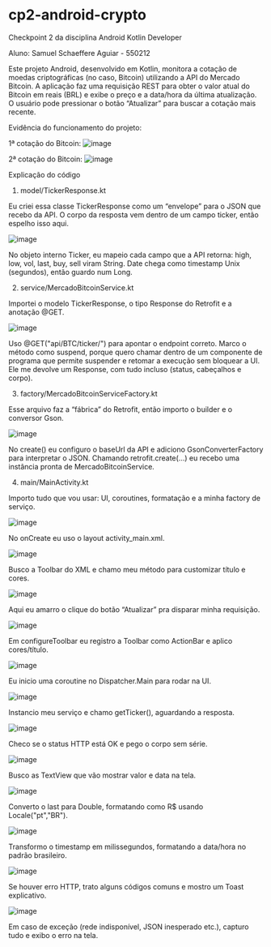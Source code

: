 # cp2-android-crypto
Checkpoint 2 da disciplina Android Kotlin Developer

Aluno: Samuel Schaeffere Aguiar - 550212

Este projeto Android, desenvolvido em Kotlin, monitora a cotação de moedas criptográficas (no caso, Bitcoin) utilizando a API do Mercado Bitcoin. A aplicação faz uma requisição REST para obter o valor atual do Bitcoin em reais (BRL) e exibe o preço e a data/hora da última atualização. O usuário pode pressionar o botão “Atualizar” para buscar a cotação mais recente.

Evidência do funcionamento do projeto:

1ª cotação do Bitcoin: ![image](https://github.com/user-attachments/assets/5a00a879-d5cb-43e2-a032-bd803d48c610)

2ª cotação do Bitcoin: ![image](https://github.com/user-attachments/assets/c81b3170-00e6-4e07-954b-17c394986cbd)


Explicação do código

1. model/TickerResponse.kt
   
Eu criei essa classe TickerResponse como um “envelope” para o JSON que recebo da API. O corpo da resposta vem dentro de um campo ticker, então espelho isso aqui.

 ![image](https://github.com/user-attachments/assets/68239543-ee71-4bab-b8bc-ce54583a6ebc)
 
No objeto interno Ticker, eu mapeio cada campo que a API retorna:
high, low, vol, last, buy, sell viram String.
Date chega como timestamp Unix (segundos), então guardo num Long.

2. service/MercadoBitcoinService.kt
   
Importei o modelo TickerResponse, o tipo Response<T> do Retrofit e a anotação @GET.

![image](https://github.com/user-attachments/assets/43cae7be-19cb-4860-8957-117f745aa8d2)

Uso @GET("api/BTC/ticker/") para apontar o endpoint correto.
Marco o método como suspend, porque quero chamar dentro de um componente de programa que permite suspender e retomar a execução sem bloquear a UI.
Ele me devolve um Response<TickerResponse>, com tudo incluso (status, cabeçalhos e corpo).

3. factory/MercadoBitcoinServiceFactory.kt
   
Esse arquivo faz a “fábrica” do Retrofit, então importo o builder e o conversor Gson.

![image](https://github.com/user-attachments/assets/1c48a710-d4f5-4eb1-92a2-24557ab62051)

No create() eu configuro o baseUrl da API e adiciono GsonConverterFactory para interpretar o JSON.
Chamando retrofit.create(...) eu recebo uma instância pronta de MercadoBitcoinService.

4. main/MainActivity.kt
   
Importo tudo que vou usar: UI, coroutines, formatação e a minha factory de serviço.

![image](https://github.com/user-attachments/assets/717d378d-3deb-4bc5-8a85-7ba862b85117)

No onCreate eu uso o layout activity_main.xml.

![image](https://github.com/user-attachments/assets/131583c2-55a9-44ef-b098-32b84a31f40c)

Busco a Toolbar do XML e chamo meu método para customizar título e cores.

![image](https://github.com/user-attachments/assets/27c78d2a-b49c-4fab-bda6-d6c18ef6e698)

Aqui eu amarro o clique do botão “Atualizar” pra disparar minha requisição.

![image](https://github.com/user-attachments/assets/8baad870-972a-432b-89c7-1a4156735bf3)

Em configureToolbar eu registro a Toolbar como ActionBar e aplico cores/título.

![image](https://github.com/user-attachments/assets/ec553446-7db9-4d37-bdb1-2f578f6f87f2)

Eu inicio uma coroutine no Dispatcher.Main para rodar na UI.

![image](https://github.com/user-attachments/assets/2165a484-90c3-43c7-a061-b4309fba1801)

Instancio meu serviço e chamo getTicker(), aguardando a resposta.

![image](https://github.com/user-attachments/assets/68b6290d-3b22-4316-98dc-b5f3283be1a8)

Checo se o status HTTP está OK e pego o corpo sem série.

![image](https://github.com/user-attachments/assets/311a0847-5b61-4c43-87d7-8a584ce380ac)

Busco as TextView que vão mostrar valor e data na tela.

![image](https://github.com/user-attachments/assets/da2f1fe9-e699-4341-b352-82bf1bbd3b25)

Converto o last para Double, formatando como R$ usando Locale("pt","BR").

![image](https://github.com/user-attachments/assets/b0e4f043-3147-4455-8cb5-d93ef50eaa0e)

Transformo o timestamp em milissegundos, formatando a data/hora no padrão brasileiro.

![image](https://github.com/user-attachments/assets/9e048575-85db-4972-8a25-7197970e1008)

Se houver erro HTTP, trato alguns códigos comuns e mostro um Toast explicativo.

![image](https://github.com/user-attachments/assets/cbf3568b-ff0e-4595-975a-b60a9574516b)

Em caso de exceção (rede indisponível, JSON inesperado etc.), capturo tudo e exibo o erro na tela.



